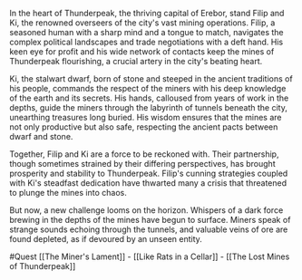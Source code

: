 In the heart of Thunderpeak, the thriving capital of Erebor, stand Filip and Ki, the renowned overseers of the city's vast mining operations. Filip, a seasoned human with a sharp mind and a tongue to match, navigates the complex political landscapes and trade negotiations with a deft hand. His keen eye for profit and his wide network of contacts keep the mines of Thunderpeak flourishing, a crucial artery in the city's beating heart.

Ki, the stalwart dwarf, born of stone and steeped in the ancient traditions of his people, commands the respect of the miners with his deep knowledge of the earth and its secrets. His hands, calloused from years of work in the depths, guide the miners through the labyrinth of tunnels beneath the city, unearthing treasures long buried. His wisdom ensures that the mines are not only productive but also safe, respecting the ancient pacts between dwarf and stone.

Together, Filip and Ki are a force to be reckoned with. Their partnership, though sometimes strained by their differing perspectives, has brought prosperity and stability to Thunderpeak. Filip's cunning strategies coupled with Ki's steadfast dedication have thwarted many a crisis that threatened to plunge the mines into chaos.

But now, a new challenge looms on the horizon. Whispers of a dark force brewing in the depths of the mines have begun to surface. Miners speak of strange sounds echoing through the tunnels, and valuable veins of ore are found depleted, as if devoured by an unseen entity.

#Quest [[The Miner's Lament]] - [[Like Rats in a Cellar]] - [[The Lost Mines of Thunderpeak]]